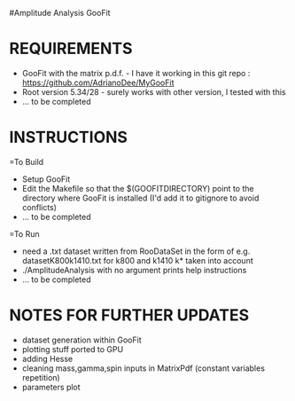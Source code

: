 #Amplitude Analysis GooFit

REQUIREMENTS
============

- GooFit with the matrix p.d.f. - I have it working in this git repo : https://github.com/AdrianoDee/MyGooFit
- Root version 5.34/28 - surely works with other version, I tested with this
- ... to be completed

INSTRUCTIONS
=============

=To Build
- Setup GooFit
- Edit the Makefile so that the $(GOOFITDIRECTORY) point to the directory where GooFit is installed (I'd add it to gitignore to avoid conflicts)
- ... to be completed

=To Run
- need a .txt dataset written from RooDataSet in the form of e.g. datasetK800k1410.txt for k800 and k1410 k* taken into account
- ./AmplitudeAnalysis with no argument prints help instructions
- ... to be completed

NOTES FOR FURTHER UPDATES
=========================
- dataset generation within GooFit
- plotting stuff ported to GPU
- adding Hesse
- cleaning mass,gamma,spin inputs in MatrixPdf (constant variables repetition)
- parameters plot
